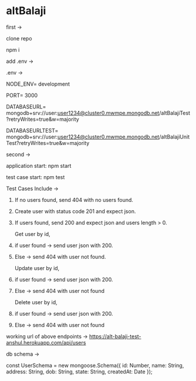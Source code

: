 # altBalaji

first ->

clone repo

npm i

add .env ->

.env ->

NODE_ENV= development

PORT= 3000

DATABASEURL= mongodb+srv://user:user1234@cluster0.mwmpe.mongodb.net/altBalajiTest?retryWrites=true&w=majority

DATABASEURLTEST= mongodb+srv://user:user1234@cluster0.mwmpe.mongodb.net/altBalajiUnitTest?retryWrites=true&w=majority

second ->

application start: npm start

test case start: npm test

Test Cases Include ->

1. If no users found, send 404 with no users found.
2. Create user with status code 201 and expect json.
3. If users found, send 200 and expect json and users length > 0.

   Get user by id,

4. if user found -> send user json with 200.
5. Else -> send 404 with user not found.

   Update user by id,

6. if user found -> send user json with 200.
7. Else -> send 404 with user not found

   Delete user by id,

8. if user found -> send user json with 200.
9. Else -> send 404 with user not found

working url of above endpoints ->
https://alt-balaji-test-anshul.herokuapp.com/api/users

db schema ->

const UserSchema = new mongoose.Schema({
id: Number,
name: String,
address: String,
dob: String,
state: String,
createdAt: Date
});
